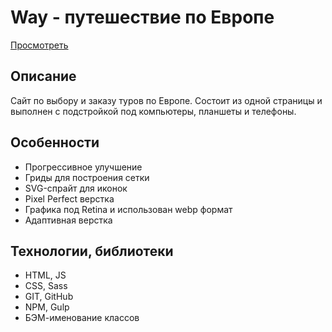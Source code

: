 # Way - путешествие по Европе

[Просмотреть](https://b-lvlax.github.io/stuff/way)


## Описание
Сайт по выбору и заказу туров по Европе. Состоит из одной страницы и выполнен с подстройкой под компьютеры, планшеты и телефоны.


## Особенности
- Прогрессивное улучшение
- Гриды для построения сетки
- SVG-спрайт для иконок
- Pixel Perfect верстка
- Графика под Retina и использован webp формат
- Адаптивная верстка


## Технологии, библиотеки
- HTML, JS
- CSS, Sass
- GIT, GitHub
- NPM, Gulp
- БЭМ-именование классов

